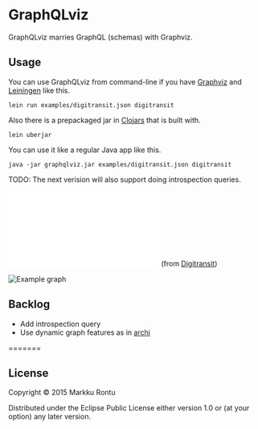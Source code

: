 # GraphQLviz

GraphQLviz marries GraphQL (schemas) with Graphviz.

## Usage

You can use GraphQLviz from command-line if you have [Graphviz](http://www.graphviz.org) and [Leiningen](http://leiningen.org) like this.

```
lein run examples/digitransit.json digitransit
```

Also there is a prepackaged jar in [Clojars](https://clojars.org/macroz/graphqlviz) that is built with.
```
lein uberjar
```

You can use it like a regular Java app like this.

```
java -jar graphqlviz.jar examples/digitransit.json digitransit
```

TODO: The next verision will also support doing introspection queries.

![Example schema](examples/digitransit.json?raw=true) (from [Digitransit](http://digitransit.fi))

![Example graph](https://rawgit.com/Macroz/GraphQLviz/master/examples/digitransit.svg)

## Backlog

- Add introspection query
- Use dynamic graph features as in [archi](https://github.com/Macroz/archi)

=======
## License

Copyright © 2015 Markku Rontu

Distributed under the Eclipse Public License either version 1.0 or (at
your option) any later version.
